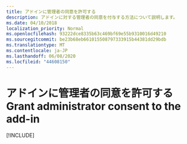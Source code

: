 ```yaml
---
title: アドインに管理者の同意を許可する
description: アドインに対する管理者の同意を付与する方法について説明します。
ms.date: 04/10/2018
localization_priority: Normal
ms.openlocfilehash: 93222dce8335b63c469bf69e55b9310016d49210
ms.sourcegitcommit: be23b68eb661015508797333915b44381dd29bdb
ms.translationtype: MT
ms.contentlocale: ja-JP
ms.lasthandoff: 06/08/2020
ms.locfileid: "44608150"
---
```

# <a name="grant-administrator-consent-to-the-add-in"></a><span data-ttu-id="975d3-103">アドインに管理者の同意を許可する</span><span class="sxs-lookup"><span data-stu-id="975d3-103">Grant administrator consent to the add-in</span></span>

[!INCLUDE[](../includes/grant-admin-consent-to-an-add-in-include.md)]
